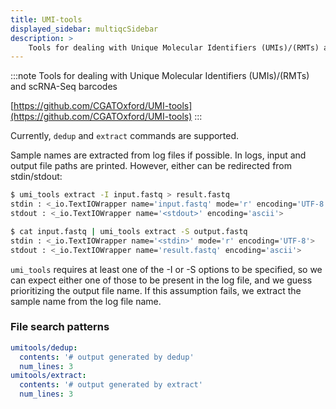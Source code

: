 ```yaml
---
title: UMI-tools
displayed_sidebar: multiqcSidebar
description: >
    Tools for dealing with Unique Molecular Identifiers (UMIs)/(RMTs) and scRNA-Seq barcodes
---
```


<!--
~~~~~ DO NOT EDIT ~~~~~
This file is autogenerated from the MultiQC module python docstring.
Do not edit the markdown, it will be overwritten.

File path for the source of this content: multiqc/modules/umitools/umitools.py
~~~~~~~~~~~~~~~~~~~~~~~
-->

:::note
Tools for dealing with Unique Molecular Identifiers (UMIs)/(RMTs) and scRNA-Seq barcodes

[https://github.com/CGATOxford/UMI-tools](https://github.com/CGATOxford/UMI-tools)
:::

Currently, `dedup` and `extract` commands are supported.

Sample names are extracted from log files if possible. In logs, input and output file paths are printed.
However, either can be redirected from stdin/stdout:

```bash
$ umi_tools extract -I input.fastq > result.fastq
stdin : <_io.TextIOWrapper name='input.fastq' mode='r' encoding='UTF-8'>
stdout : <_io.TextIOWrapper name='<stdout>' encoding='ascii'>
```

```bash
$ cat input.fastq | umi_tools extract -S output.fastq
stdin : <_io.TextIOWrapper name='<stdin>' mode='r' encoding='UTF-8'>
stdout : <_io.TextIOWrapper name='result.fastq' encoding='ascii'>
```

`umi_tools` requires at least one of the -I or -S options to be specified, so we can expect either
one of those to be present in the log file, and we guess prioritizing the output file name. If this
assumption fails, we extract the sample name from the log file name.

### File search patterns

```yaml
umitools/dedup:
  contents: '# output generated by dedup'
  num_lines: 3
umitools/extract:
  contents: '# output generated by extract'
  num_lines: 3
```
    